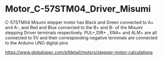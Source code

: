 # Motor_C-57STM04_Driver_Misumi
C-57STM04 Misumi stepper motor has Black and Green connected to A+ and A-, and Red and Blue connected to the B+ and B- of the Misumi stepping Driver terminals respectively. PUL+,DIR+ , ENA+ and ALM+ are all connected to 5V and their corresponding negative terminals are connected to the Arduino UNO digital pins

https://www.globalspec.com/pfdetail/motors/stepper-motor-calculations
